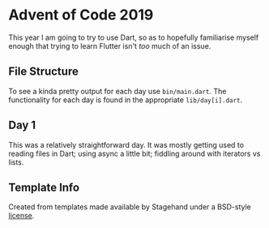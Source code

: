 # Advent of Code 2019

This year I am going to try to use Dart, so as to hopefully familiarise myself enough that
trying to learn Flutter isn't *too* much of an issue.

## File Structure

To see a kinda pretty output for each day use `bin/main.dart`. The functionality for each day is found in the appropriate
`lib/day[i].dart`.

## Day 1

This was a relatively straightforward day. It was mostly getting used to reading files in Dart; using async a little bit;
fiddling around with iterators vs lists.

## Template Info

Created from templates made available by Stagehand under a BSD-style
[license](https://github.com/dart-lang/stagehand/blob/master/LICENSE).
